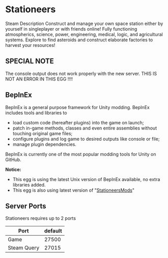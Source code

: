 # Stationeers

Steam Description
Construct and manage your own space station either by yourself in singleplayer or with friends online! Fully functioning atmospherics, science, power, engineering, medical, logic, and agricultural systems. Explore to find asteroids and construct elaborate factories to harvest your resources!

## SPECIAL NOTE 

The console output does not work properly with the new server. THIS IS NOT AN ERROR IN THIS EGG !!!!

## BepInEx

BepInEx is a general purpose framework for Unity modding. BepInEx includes tools and libraries to
- load custom code (hereafter plugins) into the game on launch;
- patch in-game methods, classes and even entire assemblies without touching original game files;
- configure plugins and log game to desired outputs like console or file;
- manage plugin dependencies.

BepInEx is currently one of the most popular modding tools for Unity on GitHub.

**Notice:**
- This egg is using the latest Unix version of BepInEx available, no extra libraries added.
- This egg is also using latest version of "[StationeersMods](https://github.com/jixxed/StationeersMods)"

## Server Ports

Stationeers requires up to 2 ports

| Port        | default |
|-------------|---------|
| Game        | 27500   |
| Steam Query | 27015   |
